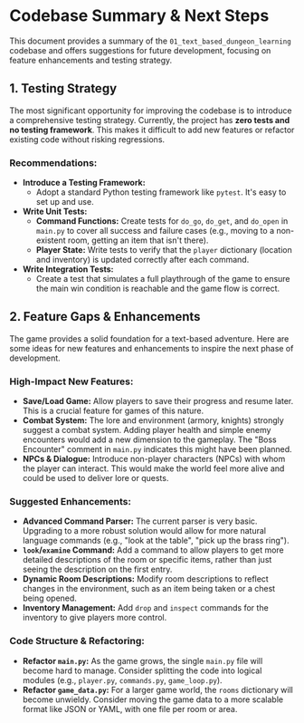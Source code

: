 # Codebase Summary & Next Steps

This document provides a summary of the `01_text_based_dungeon_learning` codebase and offers suggestions for future development, focusing on feature enhancements and testing strategy.

## 1. Testing Strategy

The most significant opportunity for improving the codebase is to introduce a comprehensive testing strategy. Currently, the project has **zero tests and no testing framework**. This makes it difficult to add new features or refactor existing code without risking regressions.

### Recommendations:

*   **Introduce a Testing Framework:**
    *   Adopt a standard Python testing framework like `pytest`. It's easy to set up and use.
*   **Write Unit Tests:**
    *   **Command Functions:** Create tests for `do_go`, `do_get`, and `do_open` in `main.py` to cover all success and failure cases (e.g., moving to a non-existent room, getting an item that isn't there).
    *   **Player State:** Write tests to verify that the `player` dictionary (location and inventory) is updated correctly after each command.
*   **Write Integration Tests:**
    *   Create a test that simulates a full playthrough of the game to ensure the main win condition is reachable and the game flow is correct.

## 2. Feature Gaps & Enhancements

The game provides a solid foundation for a text-based adventure. Here are some ideas for new features and enhancements to inspire the next phase of development.

### High-Impact New Features:

*   **Save/Load Game:** Allow players to save their progress and resume later. This is a crucial feature for games of this nature.
*   **Combat System:** The lore and environment (armory, knights) strongly suggest a combat system. Adding player health and simple enemy encounters would add a new dimension to the gameplay. The "Boss Encounter" comment in `main.py` indicates this might have been planned.
*   **NPCs & Dialogue:** Introduce non-player characters (NPCs) with whom the player can interact. This would make the world feel more alive and could be used to deliver lore or quests.

### Suggested Enhancements:

*   **Advanced Command Parser:** The current parser is very basic. Upgrading to a more robust solution would allow for more natural language commands (e.g., "look at the table", "pick up the brass ring").
*   **`look`/`examine` Command:** Add a command to allow players to get more detailed descriptions of the room or specific items, rather than just seeing the description on the first entry.
*   **Dynamic Room Descriptions:** Modify room descriptions to reflect changes in the environment, such as an item being taken or a chest being opened.
*   **Inventory Management:** Add `drop` and `inspect` commands for the inventory to give players more control.

### Code Structure & Refactoring:

*   **Refactor `main.py`:** As the game grows, the single `main.py` file will become hard to manage. Consider splitting the code into logical modules (e.g., `player.py`, `commands.py`, `game_loop.py`).
*   **Refactor `game_data.py`:** For a larger game world, the `rooms` dictionary will become unwieldy. Consider moving the game data to a more scalable format like JSON or YAML, with one file per room or area.
